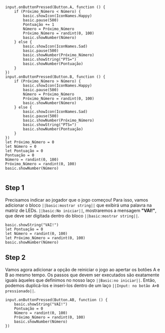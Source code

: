 
```template
input.onButtonPressed(Button.A, function () {
    if (Próximo_Número < Número) {
        basic.showIcon(IconNames.Happy)
        basic.pause(500)
        Pontuação += 1
        Número = Próximo_Número
        Próximo_Número = randint(0, 100)
        basic.showNumber(Número)
    } else {
        basic.showIcon(IconNames.Sad)
        basic.pause(500)
        basic.showNumber(Próximo_Número)
        basic.showString("PTS=")
        basic.showNumber(Pontuação)
    }
})
input.onButtonPressed(Button.B, function () {
    if (Próximo_Número > Número) {
        basic.showIcon(IconNames.Happy)
        basic.pause(500)
        Número = Próximo_Número
        Próximo_Número = randint(0, 100)
        basic.showNumber(Número)
    } else {
        basic.showIcon(IconNames.Sad)
        basic.pause(500)
        basic.showNumber(Próximo_Número)
        basic.showString("PTS=")
        basic.showNumber(Pontuação)
    }
})
let Próximo_Número = 0
let Número = 0
let Pontuação = 0
Pontuação = 0
Número = randint(0, 100)
Próximo_Número = randint(0, 100)
basic.showNumber(Número)


```

## Step 1

Precisamos indicar ao jogador que o jogo começou! Para isso, vamos 
adicionar o bloco ``||basic:mostrar string||`` que exibirá uma 
palavra na matriz de LEDs.
``||basic:No iniciar||``, 
mostraremos a mensagem **"VAI!"**, que deve ser digitada dentro do 
bloco ``||basic:mostrar string||``.

```blocks
basic.showString("VAI!")
let Pontuação = 0
let Número = randint(0, 100)
let Próximo_Número = randint(0, 100)
basic.showNumber(Número)
```



## Step 2

Vamos agora adicionar a opção de reiniciar o jogo ao apertar os botões A e B
 ao mesmo tempo. 
Os passos que devem ser executados são exatamente
 iguais àqueles que definimos no nosso laço ``||Basic:no iniciar||``.
  Então, podemos duplicá-los e inseri-los dentro de um laço
   ``||Input: no botão A+B pressionado||``.

```blocks
input.onButtonPressed(Button.AB, function () {
    basic.showString("VAI!")
    Pontuação = 0
    Número = randint(0, 100)
    Próximo_Número = randint(0, 100)
    basic.showNumber(Número)
})
```

